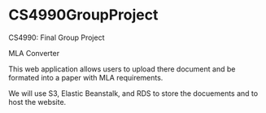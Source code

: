 # CS4990GroupProject
CS4990: Final Group Project

MLA Converter

This web application allows users to upload there document and be formated into a paper with MLA requirements.

We will use S3, Elastic Beanstalk, and RDS to store the docuements and to host the website.
